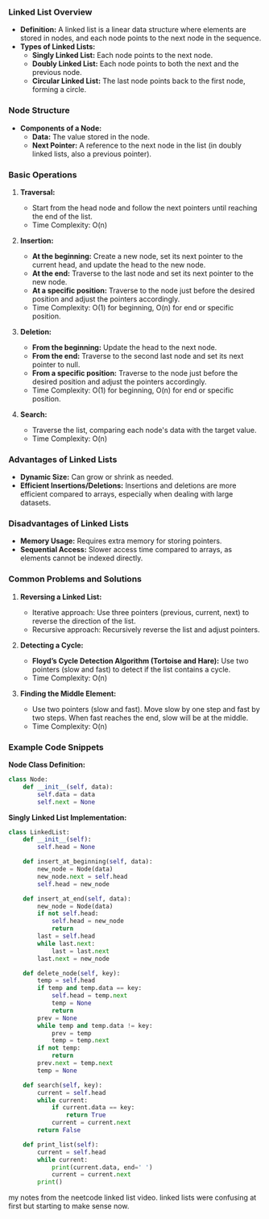 ### Linked List Overview
- **Definition:** A linked list is a linear data structure where elements are stored in nodes, and each node points to the next node in the sequence.
- **Types of Linked Lists:**
  - **Singly Linked List:** Each node points to the next node.
  - **Doubly Linked List:** Each node points to both the next and the previous node.
  - **Circular Linked List:** The last node points back to the first node, forming a circle.

### Node Structure
- **Components of a Node:**
  - **Data:** The value stored in the node.
  - **Next Pointer:** A reference to the next node in the list (in doubly linked lists, also a previous pointer).

### Basic Operations
1. **Traversal:**
   - Start from the head node and follow the next pointers until reaching the end of the list.
   - Time Complexity: O(n)

2. **Insertion:**
   - **At the beginning:** Create a new node, set its next pointer to the current head, and update the head to the new node.
   - **At the end:** Traverse to the last node and set its next pointer to the new node.
   - **At a specific position:** Traverse to the node just before the desired position and adjust the pointers accordingly.
   - Time Complexity: O(1) for beginning, O(n) for end or specific position.

3. **Deletion:**
   - **From the beginning:** Update the head to the next node.
   - **From the end:** Traverse to the second last node and set its next pointer to null.
   - **From a specific position:** Traverse to the node just before the desired position and adjust the pointers accordingly.
   - Time Complexity: O(1) for beginning, O(n) for end or specific position.

4. **Search:**
   - Traverse the list, comparing each node's data with the target value.
   - Time Complexity: O(n)

### Advantages of Linked Lists
- **Dynamic Size:** Can grow or shrink as needed.
- **Efficient Insertions/Deletions:** Insertions and deletions are more efficient compared to arrays, especially when dealing with large datasets.

### Disadvantages of Linked Lists
- **Memory Usage:** Requires extra memory for storing pointers.
- **Sequential Access:** Slower access time compared to arrays, as elements cannot be indexed directly.

### Common Problems and Solutions
1. **Reversing a Linked List:**
   - Iterative approach: Use three pointers (previous, current, next) to reverse the direction of the list.
   - Recursive approach: Recursively reverse the list and adjust pointers.

2. **Detecting a Cycle:**
   - **Floyd’s Cycle Detection Algorithm (Tortoise and Hare):** Use two pointers (slow and fast) to detect if the list contains a cycle.
   - Time Complexity: O(n)

3. **Finding the Middle Element:**
   - Use two pointers (slow and fast). Move slow by one step and fast by two steps. When fast reaches the end, slow will be at the middle.
   - Time Complexity: O(n)

### Example Code Snippets

**Node Class Definition:**
```python
class Node:
    def __init__(self, data):
        self.data = data
        self.next = None
```

**Singly Linked List Implementation:**
```python
class LinkedList:
    def __init__(self):
        self.head = None

    def insert_at_beginning(self, data):
        new_node = Node(data)
        new_node.next = self.head
        self.head = new_node

    def insert_at_end(self, data):
        new_node = Node(data)
        if not self.head:
            self.head = new_node
            return
        last = self.head
        while last.next:
            last = last.next
        last.next = new_node

    def delete_node(self, key):
        temp = self.head
        if temp and temp.data == key:
            self.head = temp.next
            temp = None
            return
        prev = None
        while temp and temp.data != key:
            prev = temp
            temp = temp.next
        if not temp:
            return
        prev.next = temp.next
        temp = None

    def search(self, key):
        current = self.head
        while current:
            if current.data == key:
                return True
            current = current.next
        return False

    def print_list(self):
        current = self.head
        while current:
            print(current.data, end=' ')
            current = current.next
        print()
```

my notes from the neetcode linked list video. linked lists were confusing at first but starting to make sense now.